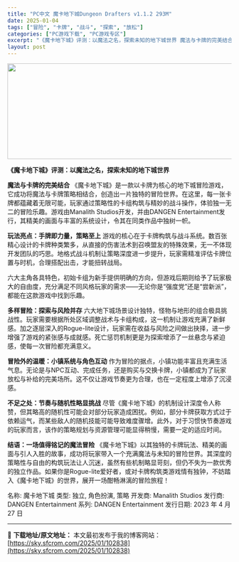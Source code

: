 ```yaml
---
title: "PC中文 魔卡地下城Dungeon Drafters v1.1.2 293M"
date: 2025-01-04
tags: ["冒险", "卡牌", "战斗", "探索", "放松"]
categories: ["PC游戏下载", "PC游戏专区"]
excerpt: "《魔卡地下城》评测：以魔法之名，探索未知的地下城世界 魔法与卡牌的完美结合 《魔卡地下城》是一款以卡牌为核心的地下城冒险游戏，它成功将魔法与卡牌策略相结合，创造出一片独特的冒险世界。在这里，每一张卡牌都蕴藏着无限可能，玩家通过策略性的卡组构筑与精妙的战斗操作，体验独一无二的冒险乐趣。游戏由Manal&hellip;"
layout: post
---
```


<img class="aligncenter size-full wp-image-102839" src="https://sky.sfcrom.com/wp-content/uploads/2025/01/2025010402043766.webp" alt="" width="660" height="215" />

<strong>《魔卡地下城》评测：以魔法之名，探索未知的地下城世界</strong>

<strong>魔法与卡牌的完美结合</strong>
《魔卡地下城》是一款以卡牌为核心的地下城冒险游戏，它成功将魔法与卡牌策略相结合，创造出一片独特的冒险世界。在这里，每一张卡牌都蕴藏着无限可能，玩家通过策略性的卡组构筑与精妙的战斗操作，体验独一无二的冒险乐趣。游戏由Manalith Studios开发，并由DANGEN Entertainment发行，其精美的画面与丰富的系统设计，令其在同类作品中独树一帜。

<strong>玩法亮点：手牌即力量，策略至上</strong>
游戏的核心在于卡牌构筑与战斗系统。数百张精心设计的卡牌种类繁多，从直接的伤害法术到召唤盟友的特殊效果，无一不体现开发团队的巧思。地格式战斗机制让策略深度进一步提升，玩家需精准评估卡牌位置与时机，合理搭配出击，才能扭转战局。

六大主角各具特色，初始卡组为新手提供明确的方向，但游戏后期则给予了玩家极大的自由度，充分满足不同风格玩家的需求——无论你是“强度党”还是“尝新派”，都能在这款游戏中找到乐趣。

<strong>多样冒险：探索与风险并存</strong>
六大地下城场景设计独特，怪物与地形的组合极具挑战性。玩家需要根据所处区域调整战术与卡组构成，这一机制让游戏充满了新鲜感。加之逐层深入的Rogue-lite设计，玩家需在收益与风险之间做出抉择，进一步增强了游戏的紧张感与成就感。死亡惩罚机制更是为探索增添了一丝悬念与紧迫感，使每一次冒险都充满意义。

<strong>冒险外的温暖：小镇系统与角色互动</strong>
作为冒险的据点，小镇功能丰富且充满生活气息。无论是与NPC互动、完成任务，还是购买与交换卡牌，小镇都成为了玩家放松与补给的完美场所。这不仅让游戏节奏更为合理，也在一定程度上增添了沉浸感。

<strong>不足之处：节奏与随机性略显挑战</strong>
尽管《魔卡地下城》的机制设计深度令人称赞，但其略高的随机性可能会对部分玩家造成困扰。例如，部分卡牌获取方式过于依赖运气，而某些敌人的随机技能可能导致难度骤增。此外，对于习惯快节奏游戏的玩家而言，该作的策略规划与资源管理可能显得稍慢，需要一定的适应时间。

<strong>结语：一场值得铭记的魔法冒险</strong>
《魔卡地下城》以其独特的卡牌玩法、精美的画面与引人入胜的故事，成功将玩家带入一个充满魔法与未知的冒险世界。其深度的策略性与自由的构筑玩法让人沉迷，虽然有些机制略显苛刻，但仍不失为一款优秀的独立作品。如果你是Rogue-lite爱好者，或对卡牌构筑类游戏情有独钟，不妨踏入《魔卡地下城》的世界，展开一场酣畅淋漓的冒险旅程！

名称: 魔卡地下城
类型: 独立, 角色扮演, 策略
开发商: Manalith Studios
发行商: DANGEN Entertainment
系列: DANGEN Entertainment
发行日期: 2023 年 4 月 27 日

---
📖 **下载地址/原文地址：** 本文最初发布于我的博客网站：[https://sky.sfcrom.com/2025/01/102838](https://sky.sfcrom.com/2025/01/102838)
